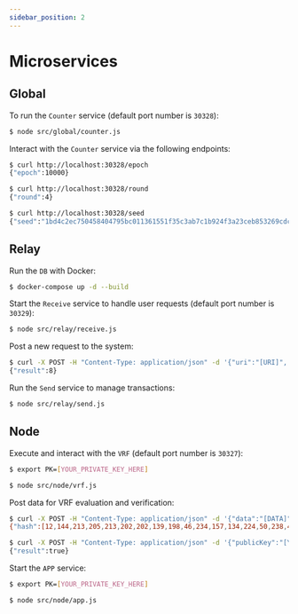 ```yaml
---
sidebar_position: 2
---
```


# Microservices


## Global

To run the `Counter` service (default port number is `30328`):

```bash
$ node src/global/counter.js
```

Interact with the `Counter` service via the following endpoints:

```bash
$ curl http://localhost:30328/epoch
{"epoch":10000}

$ curl http://localhost:30328/round
{"round":4}

$ curl http://localhost:30328/seed
{"seed":"1bd4c2ec750458404795bc011361551f35c3ab7c1b924f3a23ceb853269cdcd8"}
```


## Relay

Run the `DB` with Docker:

```bash
$ docker-compose up -d --build
```

Start the `Receive` service to handle user requests (default port number is `30329`):

```bash
$ node src/relay/receive.js
```

Post a new request to the system:

```bash
$ curl -X POST -H "Content-Type: application/json" -d '{"uri":"[URI]", "params": [INPUT_PARAMETERS], "deadline": [DEADLINE]}' http://localhost:30329/request
{"result":8}
```

Run the `Send` service to manage transactions:

```bash
$ node src/relay/send.js
```


## Node

Execute and interact with the `VRF` (default port number is `30327`):

```bash
$ export PK=[YOUR_PRIVATE_KEY_HERE]

$ node src/node/vrf.js
```

Post data for VRF evaluation and verification:

```bash
$ curl -X POST -H "Content-Type: application/json" -d '{"data":"[DATA]"}' http://localhost:30327/evaluate
{"hash":[12,144,213,205,213,202,202,139,198,46,234,157,134,224,50,238,40,184,250,76,59,118,184,35,169,109,115,141,221,42,143,99],"proof":[73,103,77,19,206,194,140,121,180,136,15,203,222,184,104,134,131,52,177,140,221,81,171,15,73,231,41,240,250,88,179,249,31,21,71,105,211,219,5,198,245,210,169,209,183,49,112,199,184,15,149,5,50,51,177,174,197,50,249,192,74,159,6,148,4,88,151,116,205,4,119,193,115,177,119,194,200,51,229,209,111,178,209,3,153,213,203,64,51,125,123,228,209,36,46,124,35,179,80,28,146,109,24,56,39,101,243,186,38,131,254,80,197,192,18,152,156,106,114,193,38,215,96,132,22,195,123,110,230]}

$ curl -X POST -H "Content-Type: application/json" -d '{"publicKey":"[YOUR_PUBLIC_KEY_HERE]", "data":"[DATA]", "hash":"[HASH]", "proof":"[PROOF]"}' http://localhost:30327/verify
{"result":true}
```

Start the `APP` service:

```bash
$ export PK=[YOUR_PRIVATE_KEY_HERE]

$ node src/node/app.js
```
